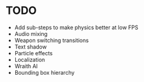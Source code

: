 # TODO
- Add sub-steps to make physics better at low FPS
- Audio mixing
- Weapon switching transitions
- Text shadow
- Particle effects
- Localization
- Wraith AI
- Bounding box hierarchy